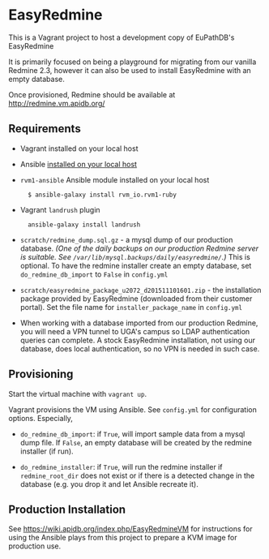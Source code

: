 # EasyRedmine

This is a Vagrant project to host a development copy of EuPathDB's
EasyRedmine

It is primarily focused on being a playground for migrating from our
vanilla Redmine 2.3, however it can also be used to install EasyRedmine
with an empty database.

Once provisioned, Redmine should be available at http://redmine.vm.apidb.org/

## Requirements

- Vagrant installed on your local host

- Ansible [installed on your local host](http://docs.ansible.com/ansible/intro_installation.html)

- `rvm1-ansible` Ansible module installed on your local host

        $ ansible-galaxy install rvm_io.rvm1-ruby

- Vagrant `landrush` plugin

        ansible-galaxy install landrush

- `scratch/redmine_dump.sql.gz` - a mysql dump of our production
database.  _(One of the daily backups on our production Redmine server
is suitable. See `/var/lib/mysql.backups/daily/easyredmine/`.)_ This is
optional. To have the redmine installer create an empty database, set
`do_redmine_db_import` to `False` in `config.yml`

- `scratch/easyredmine_package_u2072_d201511101601.zip` - the
installation package provided by EasyRedmine (downloaded from their
customer portal). Set the file name for `installer_package_name` in
`config.yml`

- When working with a database imported from our production Redmine, you
will need a VPN tunnel to UGA's campus so LDAP authentication queries
can complete. A stock EasyRedmine installation, not using our database,
does local authentication, so no VPN is needed in such case.

## Provisioning

Start the virtual machine with `vagrant up`.

Vagrant provisions the VM using Ansible. See
`config.yml` for configuration options. Especially,

- `do_redmine_db_import`: if `True`, will import sample data from a
mysql dump file. If `False`, an empty database will be created by the
redmine installer (if run).

- `do_redmine_installer`: if `True`, will run the redmine installer if
`redmine_root_dir` does not exist or if there is a detected change in
the database (e.g. you drop it and let Ansible recreate it).

## Production Installation

See https://wiki.apidb.org/index.php/EasyRedmineVM for instructions for
using the Ansible plays from this project to prepare a KVM image for
production use.
